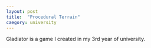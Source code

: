 ```yaml
---
layout: post
title:  "Procedural Terrain"
caegory: university
---
```

Gladiator is a game I created in my 3rd year of university.